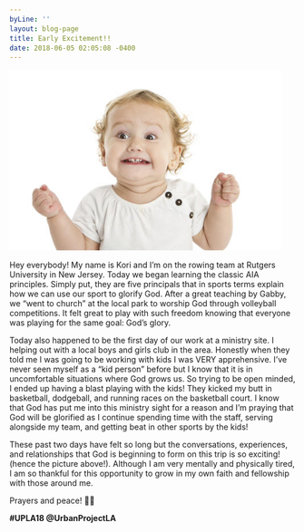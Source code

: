 ```yaml
---
byLine: ''
layout: blog-page
title: Early Excitement!!
date: 2018-06-05 02:05:08 -0400
---
```

![](/uploads/2018/06/06/unnamed-2.jpg)

Hey everybody! My name is Kori and I’m on the rowing team at Rutgers University in New Jersey. Today we began learning the classic AIA principles. Simply put, they are five principals that in sports terms explain how we can use our sport to glorify God. After a great teaching by Gabby, we “went to church” at the local park to worship God through volleyball competitions. It felt great to play with such freedom knowing that everyone was playing for the same goal: God’s glory.

Today also happened to be the first day of our work at a ministry site. I helping out with a local boys and girls club in the area. Honestly when they told me I was going to be working with kids I was VERY apprehensive. I’ve never seen myself as a “kid person” before but I know that it is in uncomfortable situations where God grows us. So trying to be open minded, I ended up having a blast playing with the kids! They kicked my butt in basketball, dodgeball, and running races on the basketball court. I know that God has put me into this ministry sight for a reason and I’m praying that God will be glorified as I continue spending time with the staff, serving alongside my team, and getting beat in other sports by the kids!

These past two days have felt so long but the conversations, experiences, and relationships that God is beginning to form on this trip is so exciting! (hence the picture above!). Although I am very mentally and physically tired, I am so thankful for this opportunity to grow in my own faith and fellowship with those around me.

Prayers and peace! 🤙🏻

**#UPLA18  @UrbanProjectLA**